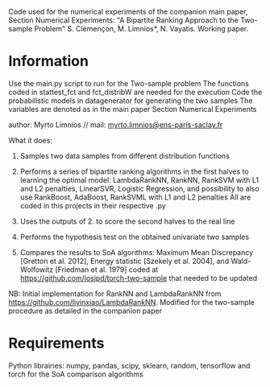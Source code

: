

Code used for the numerical experiments of the companion main paper, Section Numerical Experiments:
   "A Bipartite Ranking Approach to the Two-sample Problem" S. Clémençon, M. Limnios*, N. Vayatis. Working paper. 
   
# Information

Use the main.py script to run for the Two-sample problem
The functions coded in stattest_fct and fct_distribW are needed for the execution
Code the probabilistic models in datagenerator for generating the two samples
The variables are denoted as in the main paper Section Numerical Experiments

author: Myrto Limnios // mail: myrto.limnios@ens-paris-saclay.fr

What it does:
1. Samples two data samples from different distribution functions
2. Performs a series of bipartite ranking algorithms in the first halves to learning the optimal model:
               LambdaRankNN, RankNN, RankSVM with L1 and L2 penalties, LinearSVR, Logistic Regression,
               and possibility to also use RankBoost, AdaBoost, RankSVML with L1 and L2 penalties
               All are coded in this projects in their respective .py

 3. Uses the outputs of 2. to score the second halves to the real line
 4. Performs the hypothesis test on the obtained univariate two samples
 5. Compares the results to SoA algorithms: Maximum Mean Discrepancy [Gretton et al. 2012],
               Energy statistic [Szekely et al. 2004], and Wald-Wolfowitz [Friedman et al. 1979] coded at
               https://github.com/josipd/torch-two-sample that needed to be updated

 NB: Initial implementation for RankNN and LambdaRankNN from https://github.com/liyinxiao/LambdaRankNN. Modified for
       the two-sample procedure as detailed in the companion paper


# Requirements

Python librairies: numpy, pandas, scipy, sklearn, random, tensorflow and torch for the SoA comparison algorithms
